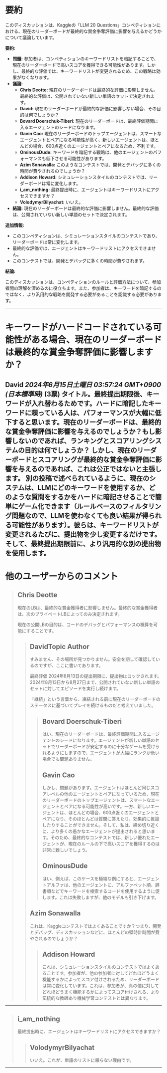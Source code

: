 # 要約 
このディスカッションは、Kaggleの「LLM 20 Questions」コンペティションにおける、現在のリーダーボードが最終的な賞金争奪評価に影響を与えるかどうかについて議論しています。

**要約:**

* **問題:** 参加者は、コンペティションのキーワードリストを暗記することで、現在のリーダーボードで高いスコアを獲得できる可能性があります。しかし、最終的な評価では、キーワードリストが変更されるため、この戦略は効果がなくなります。
* **議論:**
    * **Chris Deotte:** 現在のリーダーボードは最終的な評価に影響しません。最終的な評価は、公開されていない新しい単語のセットで決定されます。
    * **David:** 現在のリーダーボードが最終的な評価に影響しない場合、その目的は何でしょうか？
    * **Bovard Doerschuk-Tiberi:** 現在のリーダーボードは、最終評価期間に入るエージェントのシードになります。
    * **Gavin Cao:** 現在のリーダーボードのトップエージェントは、スマートなエージェントとペアになる可能性が高く、新しいエージェントは、ほとんどの場合、600点近くのエージェントとペアになるため、不利です。
    * **OminousDude:** キーワードを暗記する戦略は、他のエージェントのパフォーマンスも低下させる可能性があります。
    * **Azim Sonawalla:** このようなコンテストでは、開発とデバッグに多くの時間が費やされるのでしょうか？
    * **Addison Howard:** シミュレーションスタイルのコンテストでは、リーダーボードは常に変化します。
    * **i_am_nothing:** 最終提出時に、エージェントはキーワードリストにアクセスできますか？
    * **VolodymyrBilyachat:** いいえ。
* **結論:** 現在のリーダーボードは最終的な評価に影響しません。最終的な評価は、公開されていない新しい単語のセットで決定されます。

**追加情報:**

* このコンペティションは、シミュレーションスタイルのコンテストであり、リーダーボードは常に変化します。
* 最終的な評価では、エージェントはキーワードリストにアクセスできません。
* このコンテストでは、開発とデバッグに多くの時間が費やされます。

**結論:**

このディスカッションは、コンペティションのルールと評価方法について、参加者間の理解を深めるのに役立ちます。また、参加者は、キーワードを暗記するのではなく、より汎用的な戦略を開発する必要があることを認識する必要があります。


---
# キーワードがハードコードされている可能性がある場合、現在のリーダーボードは最終的な賞金争奪評価に影響しますか？
**David** *2024年6月15日土曜日 03:57:24 GMT+0900 (日本標準時)* (3票)
タイトル。最終提出期限後、キーワードが入れ替わるためです。ハードに暗記したキーワードに頼っている人は、パフォーマンスが大幅に低下すると思います。現在のリーダーボードは、最終的な賞金争奪評価に影響を与えるのでしょうか？もし影響しないのであれば、ランキングとスコアリングシステムの目的は何でしょうか？
しかし、現在のリーダーボードとスコアリングが最終的な賞金争奪評価に影響を与えるのであれば、これは公正ではないと主張します。
別の投稿で述べられているように、現在のシステムは、LLMにどのキーワードを使用するか、どのような質問をするかをハードに暗記させることで簡単にゲーム化できます（ルールベースのフィルタリング問題なので、LLMを使わなくても良い結果が得られる可能性があります）。彼らは、キーワードリストが変更されるたびに、提出物を少し変更するだけです。そして、最終提出期限前に、より汎用的な別の提出物を使用します。
---
# 他のユーザーからのコメント
> ## Chris Deotte
> 
> 現在のLBは、最終的な賞金獲得者に影響しません。最終的な賞金獲得者は、次のプライベートLBによってのみ決定されます。
> 
> 現在の公開LBの目的は、コードのデバッグとパフォーマンスの概算を可能にすることです。
> 
> 
> 
> > ## DavidTopic Author
> > 
> > すみません、その場所が見つかりません。安全を期して確認しているのですが、ここに書いてあります。
> > 
> > 最終評価
> > 2024年8月13日の提出期限に、提出物はロックされます。2024年8月13日から8月27日まで、公開されていない新しい単語のセットに対してエピソードを実行し続けます。
> > 
> > 「継続」という言葉から、凍結される前に現在のリーダーボードのステータスに基づいてプレイを続けるものだと考えていました。
> > 
> > 
> > > ## Bovard Doerschuk-Tiberi
> > > 
> > > はい、現在のリーダーボードは、最終評価期間に入るエージェントのシードになります。エージェントが新しい単語のセットでリーダーボードが安定するのに十分なゲームを受けられるようにしますので、エージェントが大幅にランクが低い場合でも問題ありません。
> > > 
> > > 
> > > 
> > > ## Gavin Cao
> > > 
> > > しかし、問題があります。エージェントはほとんど同じスコアレベルの他のエージェントとペアになっているため、現在のリーダーボードのトップエージェントは、スマートなエージェントとペアになる可能性が高いです。一方、新しいエージェントは、ほとんどの場合、600点近くのエージェントとペアになり、そのほとんどは質問に答えたり、効果的に推論したりすることができません。そして、私は、締め切り近くに、より多くの愚かなエージェントが提出されると思います。そのため、最終的なコンテストでは、新しい優れたエージェントが、現在のルールの下で高いスコアを獲得するのは非常に難しいでしょう。
> > > 
> > > 
> > > 
> > > ## OminousDude
> > > 
> > > はい、例えば、このケースを極端な例にすると、エージェントアルファは、他のエージェントに、アルファベット順、辞書順などでキーワードを検索するコードを使用するように促します。これは失敗しますが、他のモデルも引き下げます。
> > > 
> > > 
> > > 
> > ## Azim Sonawalla
> > 
> > これは、Kaggleコンテストではよくあることですか？つまり、開発とデバッグ、ディスカッションなどに、ほとんどの壁時計時間が費やされるのでしょうか？
> > 
> > 
> > > ## Addison Howard
> > > 
> > > これは、シミュレーションスタイルのコンテストではよくあることです。参加者が、他の参加者に対してどれほどうまく機能するかによってスコア付けされるため、リーダーボードは常に変化しています。これは、参加者が、真の値に対してどれほどうまく機能するかによってスコア付けされる、より伝統的な教師あり機械学習コンテストとは異なります。
> > > 
> > > 
> > > 
---
> ## i_am_nothing
> 
> 最終提出時に、エージェントはキーワードリストにアクセスできますか？
> 
> 
> 
> > ## VolodymyrBilyachat
> > 
> > いいえ。これが、単語のリストに頼らない理由です。
> > 
> > 
> > 
---


